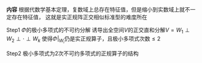 **内容**
根据代数学基本定理，复数域上总存在特征值，但是缩小到实数域上就不一定存在特征值，
这就是实正规阵正交相似标准型的难度所在

Step1 $\Phi$的极小多项式的不可约分解
诱导出全空间$V$的正交直和分解$V=W_1\perp W_2\perp \cdot\perp W_k$
使得$\Phi\left|\right._{W_i}$仍是实正规算子，且极小多项式次数$\leq2$

Step2 极小多项式为2次不可约多项式的正规算子的结构
